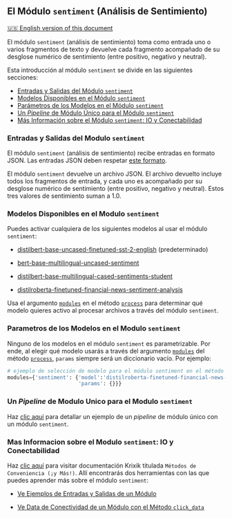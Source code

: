## El Módulo `sentiment` (Análisis de Sentimiento)
[🇺🇸 English version of this document](https://krixik-docs.readthedocs.io/latest/modules/ai_modules/sentiment_module/)

El módulo `sentiment` (análisis de sentimiento) toma como entrada uno o varios fragmentos de texto y devuelve cada fragmento acompañado de su desglose numérico de sentimiento (entre positivo, negativo y neutral).

Esta introducción al módulo `sentiment` se divide en las siguientes secciones:

- [Entradas y Salidas del Módulo `sentiment`](#entradas-y-salidas-del-modulo-sentiment)
- [Modelos Disponibles en el Módulo `sentiment`](#modelos-disponibles-en-el-modulo-sentiment)
- [Parámetros de los Modelos en el Módulo `sentiment`](#parametros-de-los-modelos-en-el-modulo-sentiment)
- [Un *Pipeline* de Módulo Único para el Módulo `sentiment`](#un-pipeline-de-modulo-unico-para-el-modulo-sentiment)
- [Más Información sobre el Módulo `sentiment`: IO y Conectabilidad](#mas-informacion-sobre-el-modulo-sentiment-io-y-conectabilidad)

### Entradas y Salidas del Modulo `sentiment`

El módulo `sentiment` (análisis de sentimiento) recibe entradas en formato JSON. Las entradas JSON deben respetar [este formato](../../sistema/parametros_y_procesar_archivos_a_traves_de_pipelines/formato_JSON_entrada.md).

El módulo `sentiment` devuelve un archivo JSON. El archivo devuelto incluye todos los fragmentos de entrada, y cada uno es acompañado por su desglose numérico de sentimiento (entre positivo, negativo y neutral). Estos tres valores de sentimiento suman a 1.0.

### Modelos Disponibles en el Modulo `sentiment`

Puedes activar cualquiera de los siguientes modelos al usar el módulo `sentiment`:

- [distilbert-base-uncased-finetuned-sst-2-english](https://huggingface.co/distilbert/distilbert-base-uncased-finetuned-sst-2-english) (predeterminado)

- [bert-base-multilingual-uncased-sentiment](https://huggingface.co/nlptown/bert-base-multilingual-uncased-sentiment)

- [distilbert-base-multilingual-cased-sentiments-student](https://huggingface.co/lxyuan/distilbert-base-multilingual-cased-sentiments-student)

- [distilroberta-finetuned-financial-news-sentiment-analysis](https://huggingface.co/mrm8488/distilroberta-finetuned-financial-news-sentiment-analysis)

Usa el argumento [`modules`](../../sistema/parametros_y_procesar_archivos_a_traves_de_pipelines/metodo_process_procesar.md#seleccion-de-modelo-por-medio-del-argumento-modules) en el método [`process`](../../sistema/parametros_y_procesar_archivos_a_traves_de_pipelines/metodo_process_procesar.md) para determinar qué modelo quieres activo al procesar archivos a través del módulo `sentiment`.

### Parametros de los Modelos en el Modulo `sentiment`

Ninguno de los modelos en el módulo `sentiment` es parametrizable. Por ende, al elegir qué modelo usarás a través del argumento [`modules`](../../sistema/parametros_y_procesar_archivos_a_traves_de_pipelines/metodo_process_procesar.md#seleccion-de-modelo-por-medio-del-argumento-modules) del método [`process`](../../sistema/parametros_y_procesar_archivos_a_traves_de_pipelines/metodo_process_procesar.md), `params` siempre será un diccionario vacío. Por ejemplo:

```python
# ejemplo de selección de modelo para el módulo sentiment en el método process
modules={'sentiment': {'model':'distilroberta-finetuned-financial-news-sentiment-analysis',
                       'params': {}}}
```

### Un *Pipeline* de Modulo Unico para el Modulo `sentiment`

Haz [clic aquí](../../ejemplos/ejemplos_pipelines_modulo_unico/unico_sentiment_analisis_de_sentimiento.md) para detallar un ejemplo de un *pipeline* de módulo único con un módulo `sentiment`.

### Mas Informacion sobre el Modulo `sentiment`: IO y Conectabilidad

Haz [clic aquí](../../sistema/metodos_de_conveniencia/metodos_de_conveniencia.md) para visitar documentación Krixik titulada `Métodos de Conveniencia (¡y Más!)`. Allí encontrarás dos herramientas con las que puedes aprender más sobre el módulo `sentiment`: 

- [Ve Ejemplos de Entradas y Salidas de un Módulo](../../sistema/metodos_de_conveniencia/metodos_de_conveniencia.md#ve-ejemplos-de-entradas-y-salidas-de-un-modulo)

- [Ve Data de Conectividad de un Módulo con el Método `click_data`](../../sistema/metodos_de_conveniencia/metodos_de_conveniencia.md#ve-data-de-conectividad-de-un-modulo-con-el-metodo-click_data)
